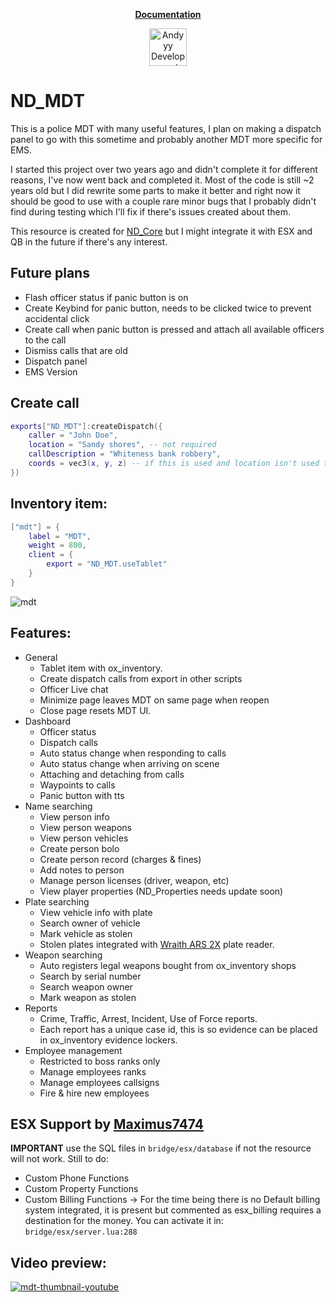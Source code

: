 <p align="center"><b><a href="https://ndcore.dev/">Documentation</a></b>

<div align="center">
    <a href="https://discord.gg/Z9Mxu72zZ6" target="_blank">
        <img src="https://discordapp.com/api/guilds/857672921912836116/widget.png?style=banner2" alt="Andyyy Development Server" height="60px" />
    </a>
</div>

# ND_MDT

This is a police MDT with many useful features, I plan on making a dispatch panel to go with this sometime and probably another MDT more specific for EMS.

I started this project over two years ago and didn't complete it for different reasons, I've now went back and completed it. Most of the code is still ~2 years old but I did rewrite some parts to make it better and right now it should be good to use with a couple rare minor bugs that I probably didn't find during testing which I'll fix if there's issues created about them.

This resource is created for [ND_Core](https://forum.cfx.re/t/wip-nd-core/4792200?u=andyyy7666) but I might integrate it with ESX and QB in the future if there's any interest.


## Future plans
* Flash officer status if panic button is on
* Create Keybind for panic button, needs to be clicked twice to prevent accidental click
* Create call when panic button is pressed and attach all available officers to the call
* Dismiss calls that are old
* Dispatch panel
* EMS Version

## Create call
```lua
exports["ND_MDT"]:createDispatch({
    caller = "John Doe",
    location = "Sandy shores", -- not required
    callDescription = "Whiteness bank robbery",
    coords = vec3(x, y, z) -- if this is used and location isn't used then it will still display the location from these coords.
})
```

## Inventory item:
```lua
["mdt"] = {
    label = "MDT",
    weight = 800,
    client = {
        export = "ND_MDT.useTablet"
    }
}
```
![mdt](https://github.com/ND-Framework/ND_MDT/assets/86536434/1dcb38e5-4609-401f-97bf-77371fb55466)

## Features:
* General
  * Tablet item with ox_inventory.
  * Create dispatch calls from export in other scripts
  * Officer Live chat
  * Minimize page leaves MDT on same page when reopen
  * Close page resets MDT UI.
* Dashboard
  * Officer status
  * Dispatch calls
  * Auto status change when responding to calls
  * Auto status change when arriving on scene
  * Attaching and detaching from calls
  * Waypoints to calls
  * Panic button with tts
* Name searching
  * View person info
  * View person weapons
  * View person vehicles
  * Create person bolo
  * Create person record (charges & fines)
  * Add notes to person
  * Manage person licenses (driver, weapon, etc)
  * View player properties (ND_Properties needs update soon)
* Plate searching
  * View vehicle info with plate
  * Search owner of vehicle
  * Mark vehicle as stolen
  * Stolen plates integrated with [Wraith ARS 2X](https://github.com/WolfKnight98/wk_wars2x/releases/latest) plate reader.
* Weapon searching
  * Auto registers legal weapons bought from ox_inventory shops
  * Search by serial number
  * Search weapon owner
  * Mark weapon as stolen
* Reports
  * Crime, Traffic, Arrest, Incident, Use of Force reports.
  * Each report has a unique case id, this is so evidence can be placed in ox_inventory evidence lockers.
* Employee management
    * Restricted to boss ranks only
    * Manage employees ranks
    * Manage employees callsigns
    * Fire & hire new employees


## ESX Support by [Maximus7474](https://github.com/Maximus7474)
**IMPORTANT** use the SQL files in `bridge/esx/database` if not the resource will not work.
Still to do:
  * Custom Phone Functions
  * Custom Property Functions
  * Custom Billing Functions
-> For the time being there is no Default billing system integrated, it is present but commented as esx_billing requires a destination for the money. You can activate it in: `bridge/esx/server.lua:288`


## Video preview:
[![mdt-thumbnail-youtube](https://github.com/ND-Framework/ND_MDT/assets/86536434/7b3df9ad-c205-4fa9-bbe1-9353cfc7c0ca)](https://youtu.be/NcTIdCN4VR0?si=k6OPmumDNQ27_LjO)


